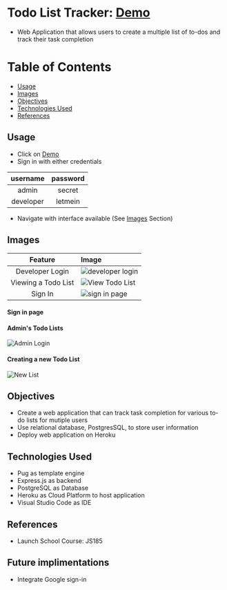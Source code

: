 # Todo List Tracker: <a href="https://secure-harbor-05512.herokuapp.com/users/signin" target="_blank">Demo</a>
- Web Application that allows users to create a multiple list of to-dos and track their task completion

# Table of Contents
- [Usage](#usage)
- [Images](#images)
- [Objectives](#objectives)
- [Technologies Used](#technologies-used)
- [References](#references)

## Usage
- Click on [Demo](https://secure-harbor-05512.herokuapp.com/users/signin)
- Sign in with either credentials

| username | password |
| :-: | :-: |
| admin | secret |
| developer | letmein |

- Navigate with interface available (See [Images](#images) Section)

## Images

| Feature | Image |
| :-: | :-- |
| Developer Login | ![developer login](https://user-images.githubusercontent.com/49771001/182644408-a586817b-41ab-4e72-9021-4cb7d29bafb3.png) |
| Viewing a Todo List | ![View Todo List](https://user-images.githubusercontent.com/49771001/182644442-cfcf385b-37cc-4ab8-aa57-36b0bef84ff1.png) |
| Sign In | ![sign in page](https://user-images.githubusercontent.com/49771001/182644376-e3dfb875-ef4e-4ceb-9af4-ffe6202457d4.png) |

#### Sign in page


#### Admin's Todo Lists
![Admin Login](https://user-images.githubusercontent.com/49771001/182644396-d87f3119-396e-41d0-bd89-238881a66c56.png)

#### Creating a new Todo List
![New List](https://user-images.githubusercontent.com/49771001/182644435-18da4b7f-d0ef-4c44-86fb-5c63999ae57c.png)


## Objectives
- Create a web application that can track task completion for various to-do lists for mutiple users
- Use relational database, PostgresSQL, to store user information
- Deploy web application on Heroku

## Technologies Used
- Pug as template engine
- Express.js as backend
- PostgreSQL as Database
- Heroku as Cloud Platform to host application
- Visual Studio Code as IDE

## References
- Launch School Course: JS185

## Future implimentations
- Integrate Google sign-in